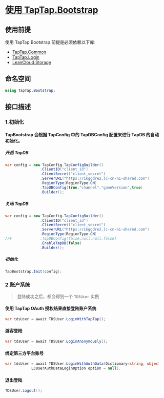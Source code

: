 # [使用 TapTap.Bootstrap ](./Documentation/README.md)

## 使用前提

使用 TapTap.Bootstrap 前提是必须依赖以下库:
* [TapTap.Common](https://github.com/TapTap/TapCommon-Unity.git)
* [TapTap.Login](https://github.com/TapTap/TapLogin-Unity.git)
* [LeanCloud.Storage](https://github.com/leancloud/csharp-sdk)

## 命名空间

```c#
using TapTap.Bootstrap;
```

## 接口描述

### 1.初始化

#### TapBootstrap 会根据 TapConfig 中的 TapDBConfig 配置来进行 TapDB 的自动初始化。

##### 开启 TapDB
```c#
var config = new TapConfig.TapConfigBuilder()
                .ClientID("client_id")
                .ClientSecret("client_secret")
                .ServerURL("https://ikggdre2.lc-cn-n1-shared.com")
                .RegionType(RegionType.CN)
                .TapDBConfig(true,"channel","gameVersion",true)
                .Builder();
```
##### 关闭 TapDB
```c#
var config = new TapConfig.TapConfigBuilder()
                .ClientID("client_id")
                .ClientSecret("client_secret")
                .ServerURL("https://ikggdre2.lc-cn-n1-shared.com")
                .RegionType(RegionType.CN)
//#             .TapDBConfig(false,null,null,false)
                .EnableTapDB(false)
                .Builder();
```
##### 初始化
```c#
TapBootstrap.Init(config);
```

### 2.账户系统

> 登陆成功之后，都会得到一个 `TDSUser` 实例

#### 使用 TapTap OAuth 授权结果直接登陆账户系统

```c#
var tdsUser = await TDSUser.LoginWithTapTap();
```

#### 游客登陆
```c#
var tdsUser = await TDSUser.LoginAnonymously();
```

#### 绑定第三方平台账号
```c#
var tdsUser = await TDSUser.LoginWithAuthData(Dictionary<string, object> authData, string platform,
            LCUserAuthDataLoginOption option = null);
```

#### 退出登陆
```c#
TDSUser.Logout();
```


